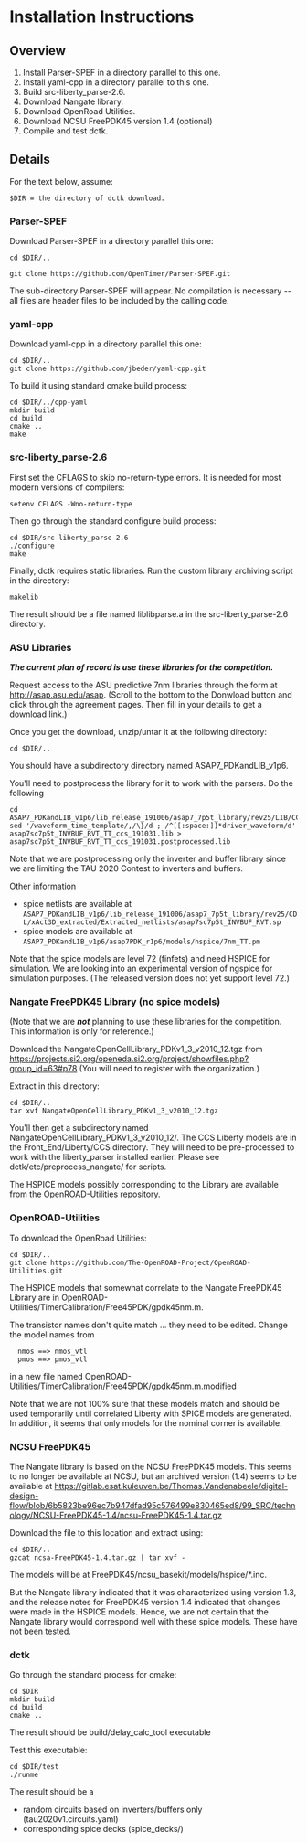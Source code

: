 Installation Instructions
=========================

Overview
--------

1.  Install Parser-SPEF in a directory parallel to this one.
2.  Install yaml-cpp in a directory parallel to this one.
3.  Build src-liberty_parse-2.6.
4.  Download Nangate library.
5.  Download OpenRoad Utilities.
6.  Download NCSU FreePDK45 version 1.4 (optional)
7.  Compile and test dctk.

Details
-------

For the text below, assume:

    $DIR = the directory of dctk download.

### Parser-SPEF

  Download Parser-SPEF in a directory parallel this one:

    cd $DIR/..

    git clone https://github.com/OpenTimer/Parser-SPEF.git

  The sub-directory Parser-SPEF will appear.  No compilation is
  necessary -- all files are header files to be included by the
  calling code.

### yaml-cpp

  Download yaml-cpp in a directory parallel this one:

    cd $DIR/..
    git clone https://github.com/jbeder/yaml-cpp.git

  To build it using standard cmake build process:

    cd $DIR/../cpp-yaml
    mkdir build
    cd build
    cmake ..
    make

### src-liberty_parse-2.6

  First set the CFLAGS to skip no-return-type errors.  It is
  needed for most modern versions of compilers:

    setenv CFLAGS -Wno-return-type

  Then go through the standard configure build process:

    cd $DIR/src-liberty_parse-2.6
    ./configure
    make

  Finally, dctk requires static libraries.  Run the custom library
  archiving script in the directory:

    makelib

  The result should be a file named liblibparse.a in the src-liberty_parse-2.6
  directory.

### ASU Libraries

  ***The current plan of record is use these libraries for the competition.***

  Request access to the ASU predictive 7nm libraries through the form at
  http://asap.asu.edu/asap. (Scroll to the bottom to the Donwload button and click
  through the agreement pages. Then fill in your details to get a download link.)

  Once you get the download, unzip/untar it at the following directory:

    cd $DIR/..

  You should have a subdirectory directory named ASAP7_PDKandLIB_v1p6.

  You'll need to postprocess the library for it to work with the parsers.  Do the following

    cd ASAP7_PDKandLIB_v1p6/lib_release_191006/asap7_7p5t_library/rev25/LIB/CCS
    sed '/waveform_time_template/,/\}/d ; /^[[:space:]]*driver_waveform/d' asap7sc7p5t_INVBUF_RVT_TT_ccs_191031.lib > asap7sc7p5t_INVBUF_RVT_TT_ccs_191031.postprocessed.lib

  Note that we are postprocessing only the inverter and buffer library since we are limiting the TAU 2020 Contest to inverters and buffers.

  Other information

  * spice netlists are available at `ASAP7_PDKandLIB_v1p6/lib_release_191006/asap7_7p5t_library/rev25/CDL/xAct3D_extracted/Extracted_netlists/asap7sc7p5t_INVBUF_RVT.sp`
  * spice models are available at `ASAP7_PDKandLIB_v1p6/asap7PDK_r1p6/models/hspice/7nm_TT.pm`

  Note that the spice models are level 72 (finfets) and need HSPICE for simulation.  We are looking into an experimental version of ngspice for simulation purposes.
  (The released version does not yet support level 72.)

### Nangate FreePDK45 Library (no spice models)

  (Note that we are ***not*** planning to use these libraries for the competition.  This information is only for reference.)
  
  Download the NangateOpenCellLibrary_PDKv1_3_v2010_12.tgz from
  https://projects.si2.org/openeda.si2.org/project/showfiles.php?group_id=63#p78
  (You will need to register with the organization.)

  Extract in this directory:  

    cd $DIR/..
    tar xvf NangateOpenCellLibrary_PDKv1_3_v2010_12.tgz

  You'll then get a subdirectory named
  NangateOpenCellLibrary_PDKv1_3_v2010_12/.  The CCS Liberty models
  are in the Front_End/Liberty/CCS directory.  They will need to be
  pre-processed to work with the liberty_parser installed earlier.
  Please see dctk/etc/preprocess_nangate/ for scripts.

  The HSPICE models possibly corresponding to the Library are
  available from the OpenROAD-Utilities repository.

### OpenROAD-Utilities

  To download the OpenRoad Utilities:

    cd $DIR/..
    git clone https://github.com/The-OpenROAD-Project/OpenROAD-Utilities.git

  The HSPICE models that somewhat correlate to the Nangate FreePDK45 Library are in
  OpenROAD-Utilities/TimerCalibration/Free45PDK/gpdk45nm.m.

  The transistor names don't quite match ... they need to be edited.  Change the model names from

      nmos ==> nmos_vtl
      pmos ==> pmos_vtl

  in a new file named OpenROAD-Utilities/TimerCalibration/Free45PDK/gpdk45nm.m.modified

  Note that we are not 100% sure that these models match and should be used temporarily until correlated Liberty
  with SPICE models are generated.  In addition, it seems that only models for the nominal corner is available.

### NCSU FreePDK45

  The Nangate library is based on the NCSU FreePDK45 models.  This seems to no longer be
  available at NCSU, but an archived version (1.4) seems to be available at https://gitlab.esat.kuleuven.be/Thomas.Vandenabeele/digital-design-flow/blob/6b5823be96ec7b947dfad95c576499e830465ed8/99_SRC/technology/NCSU-FreePDK45-1.4/ncsu-FreePDK45-1.4.tar.gz

  Download the file to this location and extract using:

    cd $DIR/..
    gzcat ncsa-FreePDK45-1.4.tar.gz | tar xvf -
  
  The models will be at FreePDK45/ncsu_basekit/models/hspice/*.inc.

  But the Nangate library indicated that it was characterized using
  version 1.3, and the release notes for FreePDK45 version 1.4
  indicated that changes were made in the HSPICE models.  Hence, we
  are not certain that the Nangate library would correspond well with
  these spice models.  These have not been tested.

### dctk

  Go through the standard process for cmake:

    cd $DIR
    mkdir build
    cd build
    cmake ..

  The result should be build/delay_calc_tool executable

  Test this executable:

    cd $DIR/test
    ./runme

  The result should be a
  * random circuits based on inverters/buffers only (tau2020v1.circuits.yaml)
  * corresponding spice decks (spice_decks/)





